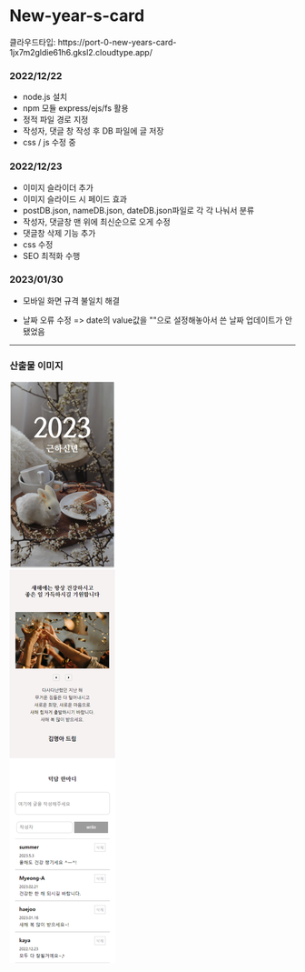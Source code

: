 # New-year-s-card

<p>클라우드타입: https://port-0-new-years-card-1jx7m2gldie61h6.gksl2.cloudtype.app/</p>

  <h3>2022/12/22</h3>
  <ul>
    <li>node.js 설치</li>
    <li>npm 모듈 express/ejs/fs 활용</li>
    <li>정적 파일 경로 지정</li>
    <li>작성자, 댓글 창 작성 후 DB 파일에 글 저장</li>
    <li>css / js 수정 중</li>
  </ul>
  <h3>2022/12/23</h3>
  <ul>
    <li>이미지 슬라이더 추가</li>
    <li>이미지 슬라이드 시 페이드 효과</li>
    <li>postDB.json, nameDB.json, dateDB.json파일로 각 각 나눠서 분류</li>
    <li>작성자, 댓글창 맨 위에 최신순으로 오게 수정</li>
    <li>댓글창 삭제 기능 추가</li>
    <li>css 수정</li>
    <li>SEO 최적화 수행</li>
  </ul>
    <h3>2023/01/30</h3>
  <ul>
    <li>모바일 화면 규격 불일치 해결</li>
  </ul>
  <ul>
  <li>날짜 오류 수정
    => date의 value값을 ""으로 설정해놓아서 쓴 날짜 업데이트가 안됐었음 </li>
</ul>
  <hr>
  <h3>산출물 이미지</h3>
  <img src="public/images/fullscreenshot.png" alt="capture">
